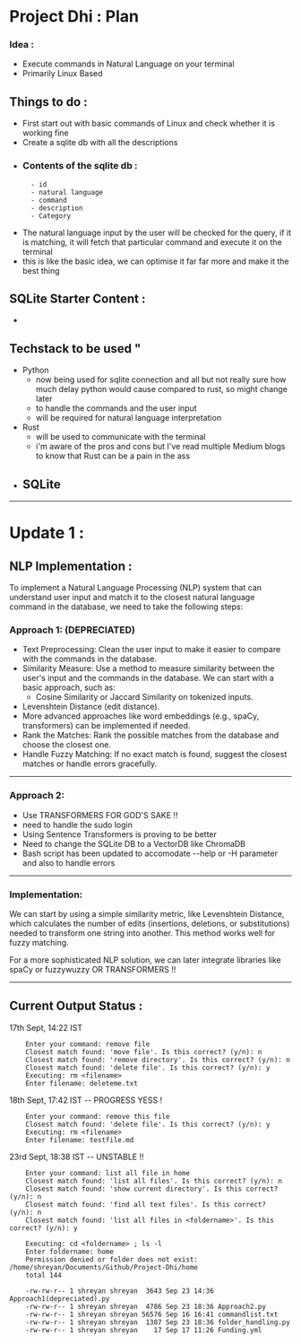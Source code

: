 # Project Dhi : Plan

### Idea :
- Execute commands in Natural Language on your terminal
- Primarily Linux Based

## Things to do :
- First start out with basic commands of Linux and check whether it is working fine
- Create a sqlite db with all the descriptions
- ### Contents of the sqlite db :
        - id
        - natural language
        - command
        - description
        - Category
- The natural language input by the user will be checked for the query, if it is matching, it will fetch that particular command and execute it on the terminal
- this is like the basic idea, we can optimise it far far more and make it the best thing

## SQLite Starter Content :
-  

## Techstack to be used "
- Python
    - now being used for sqlite connection and all but not really sure how much delay python would cause compared to rust, so might change later
    - to handle the commands and the user input
    - will be required for natural language interpretation
- Rust
    - will be used to communicate with the terminal
    - i'm aware of the pros and cons but I've read multiple Medium blogs to know that Rust can be a pain in the ass
- SQLite
    - 


-------------------------------------------------------
# Update 1 :
## NLP Implementation : 

To implement a Natural Language Processing (NLP) system that can understand user input and match it to the closest natural language command in the database, we need to take the following steps:

### Approach 1: (DEPRECIATED)

- Text Preprocessing: Clean the user input to make it easier to compare with the commands in the database.
- Similarity Measure: Use a method to measure similarity between the user's input and the commands in the database. We can start with a basic approach, such as:
    - Cosine Similarity or Jaccard Similarity on tokenized inputs.
- Levenshtein Distance (edit distance).
- More advanced approaches like word embeddings (e.g., spaCy, transformers) can be implemented if needed.
- Rank the Matches: Rank the possible matches from the database and choose the closest one.
- Handle Fuzzy Matching: If no exact match is found, suggest the closest matches or handle errors gracefully.

---------------------------------------

### Approach 2:

- Use TRANSFORMERS FOR GOD'S SAKE !!
- need to handle the sudo login
- Using Sentence Transformers is proving to be better
- Need to change the SQLite DB to a VectorDB like ChromaDB
- Bash script has been updated to accomodate --help or -H parameter and also to handle errors



---------------------------------------
### Implementation:
We can start by using a simple similarity metric, like Levenshtein Distance, which calculates the number of edits (insertions, deletions, or substitutions) needed to transform one string into another. This method works well for fuzzy matching.

For a more sophisticated NLP solution, we can later integrate libraries like spaCy or fuzzywuzzy OR TRANSFORMERS !!

--------------------

## Current Output Status : 

17th Sept, 14:22 IST

        Enter your command: remove file
        Closest match found: 'move file'. Is this correct? (y/n): n
        Closest match found: 'remove directory'. Is this correct? (y/n): n
        Closest match found: 'delete file'. Is this correct? (y/n): y
        Executing: rm <filename>
        Enter filename: deleteme.txt


18th Sept, 17:42 IST -- PROGRESS YESS !

        Enter your command: remove this file
        Closest match found: 'delete file'. Is this correct? (y/n): y
        Executing: rm <filename>
        Enter filename: testfile.md


23rd Sept, 18:38 IST -- UNSTABLE !!

        Enter your command: list all file in home
        Closest match found: 'list all files'. Is this correct? (y/n): n
        Closest match found: 'show current directory'. Is this correct? (y/n): n
        Closest match found: 'find all text files'. Is this correct? (y/n): n
        Closest match found: 'list all files in <foldername>'. Is this correct? (y/n): y
        
        Executing: cd <foldername> ; ls -l
        Enter foldername: home
        Permission denied or folder does not exist: /home/shreyan/Documents/Github/Project-Dhi/home
        total 144
        
        -rw-rw-r-- 1 shreyan shreyan  3643 Sep 23 14:36 Approach1(depreciated).py
        -rw-rw-r-- 1 shreyan shreyan  4786 Sep 23 18:36 Approach2.py
        -rw-rw-r-- 1 shreyan shreyan 56576 Sep 16 16:41 commandlist.txt
        -rw-rw-r-- 1 shreyan shreyan  1387 Sep 23 18:36 folder_handling.py
        -rw-rw-r-- 1 shreyan shreyan    17 Sep 17 11:26 Funding.yml
